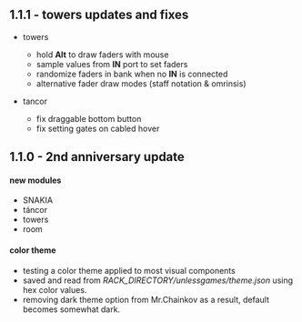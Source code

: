 ## 1.1.1 - towers updates and fixes

- towers
  - hold **Alt** to draw faders with mouse
  - sample values from **IN** port to set faders
  - randomize faders in bank when no **IN** is connected
  - alternative fader draw modes (staff notation & omrinsis)

- tancor
  - fix draggable bottom button
  - fix setting gates on cabled hover


## 1.1.0 - 2nd anniversary update

#### new modules
- SNAKIA
- táncor
- towers
- room

#### color theme
- testing a color theme applied to most visual components
- saved and read from _RACK_DIRECTORY/unlessgames/theme.json_ using hex color values.
- removing dark theme option from Mr.Chainkov as a result, default becomes somewhat dark.